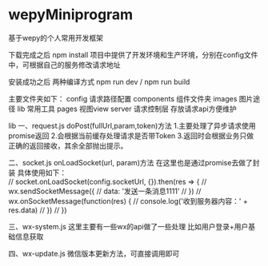# wepyMiniprogram
基于wepy的个人常用开发框架

下载完成之后 npm install 
项目中提供了开发环境和生产环境，分别在config文件中，可根据自己的服务修改请求地址

安装成功之后  两种编译方式 npm run dev / npm run build

主要文件夹如下：
config 请求路径配置
components 组件文件夹
images  图片途径
lib  常用工具
pages  视图view
server 请求控制层 存放请求api方便维护

lib
一、request.js
doPost(fullUrl,param,token)方法
1.主要处理了异步请求使用promise返回
2.会根据当前缓存处理请求是否带Token
3.返回时会根据业务只做正确的返回接收，其余全部抛出提示。

二、socket.js
onLoadSocket(url, param)方法
在这里也是通过promise去做了封装
具体使用如下：  
    // socket.onLoadSocket(config.socketUrl, {}).then(res => {
    //   wx.sendSocketMessage({
    //     data: '发送一条消息1111'
    //   })
    //   wx.onSocketMessage(function(res) {
    //     console.log('收到服务器内容：' + res.data)
    //   })
    // })

三、wx-system.js
这里主要有一些wx的api做了一些处理
比如用户登录+用户基础信息获取

四、wx-update.js
微信版本更新方法，可直接调用即可
